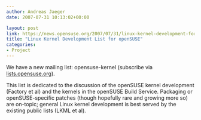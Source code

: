 ```yaml
---
author: Andreas Jaeger
date: 2007-07-31 10:13:02+00:00

layout: post
link: https://news.opensuse.org/2007/07/31/linux-kernel-development-for-opensuse/
title: "Linux Kernel Development List for openSUSE"
categories:
- Project
---
```

We have a new mailing list: opensuse-kernel (subscribe via [lists.opensuse.org](http://lists.opensuse.org/)).

This list is dedicated to the discussion of the openSUSE kernel development (Factory et al) and the kernels in the openSUSE Build Service. Packaging or openSUSE-specific patches (though hopefully rare and growing more so) are on-topic; general Linux kernel development is best served by the existing public lists (LKML et al).		
